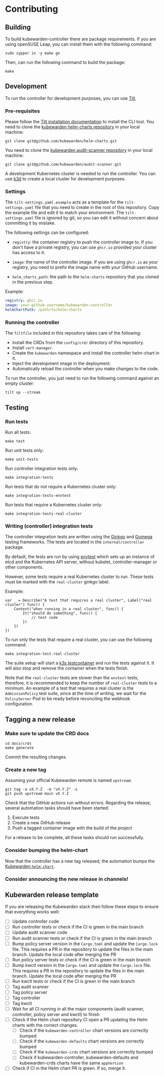# Contributing

## Building

To build kubewarden-controller there are package requirements. If you are using
openSUSE Leap, you can install them with the following command:

```console
sudo zypper in -y make go
```

Then, can run the following command to build the package:

```console
make
```

## Development

To run the controller for development purposes, you can use [Tilt](https://tilt.dev/).

### Pre-requisites

Please follow the [Tilt installation
documentation](https://docs.tilt.dev/install.html) to install the CLI tool. You
need to clone the [kubewarden helm-charts
repository](https://github.com/kubewarden/helm-charts) in your local machine:

```console
git clone git@github.com/kubewarden/helm-charts.git
```

You need to clone the [kubewarden audit-scanner repository](https://github.com/kubewarden/audit-scanner) in your local machine:

```console
git clone git@github.com/kubewarden/audit-scanner.git
```

A development Kubernetes cluster is needed to run the controller.
You can use [k3d](https://k3d.io/) to create a local cluster for development purposes.

### Settings

The `tilt-settings.yaml.example` acts as a template for the `tilt-settings.yaml`
file that you need to create in the root of this repository. Copy the example
file and edit it to match your environment. The `tilt-settings.yaml` file is
ignored by git, so you can edit it without concern about committing it by
mistake.

The following settings can be configured:

- `registry`: the container registry to push the controller image to. If you
  don't have a private registry, you can use `ghcr.io` provided your cluster has
  access to it.

- `image`: the name of the controller image. If you are using `ghcr.io` as your
  registry, you need to prefix the image name with your GitHub username.

- `helm_charts_path`: the path to the `helm-charts` repository that you cloned
  in the previous step.

Example:

```yaml
registry: ghcr.io
image: your-github-username/kubewarden-controller
helmChartPath: /path/to/helm-charts
```

### Running the controller

The `Tiltfile` included in this repository takes care of the following:

- Install the CRDs from the `config/crd/` directory of this repository.
- Install `cert-manager`.
- Create the `kubewarden` namespace and install the controller helm-chart in it.
- Inject the development image in the deployment.
- Automatically reload the controller when you make changes to the code.

To run the controller, you just need to run the following command against an
empty cluster:

```console
tilt up --stream
```

## Testing

### Run tests

Run all tests:

```console
make test
```

Run unit tests only:

```console
make unit-tests
```

Run controller integration tests only:

```console
make integration-tests
```

Run tests that do not require a Kubernetes cluster only:

```console
make integration-tests-envtest
```

Run tests that require a Kubernetes cluster only:

```console
make integration-tests-real-cluster
```

### Writing (controller) integration tests

The controller integration tests are written using the [Ginkgo](https://onsi.github.io/ginkgo/)
and [Gomega](https://onsi.github.io/gomega/) testing frameworks.
The tests are located in the `internal/controller` package.

By default, the tests are run by using [envtest](https://book.kubebuilder.io/reference/envtest) which
sets up an instance of etcd and the Kubernetes API server, without kubelet, controller-manager or other components.

However, some tests require a real Kubernetes cluster to run.
These tests must be marked with the `real-cluster` ginkgo label.

Example:

```
var _ = Describe("A test that requires a real cluster", Label("real cluster") func() {
    Context("when running in a real cluster", func() {
        It("should do something", func() {
            // test code
        })
    })
})
```

To run only the tests that require a real cluster, you can use the following command:

```console
make integration-test-real-cluster
```

The suite setup will start a [k3s testcontainer](https://testcontainers.com/modules/k3s/) and run the tests against it.
It will also stop and remove the container when the tests finish.

Note that the `real-cluster` tests are slower than the `envtest` tests, therefore, it is recommended to keep the number of `real-cluster` tests to a minimum.
An example of a test that requires a real cluster is the `AdmissionPolicy` test suite, since at the time of writing, we wait for the `PolicyServer` Pod to be ready before reconciling the webhook configuration.

## Tagging a new release

### Make sure to update the CRD docs

```console
cd docs/crds
make generate
```

Commit the resulting changes.

### Create a new tag

Assuming your official Kubewarden remote is named `upstream`:

```console
git tag -a vX.Y.Z  -m "vX.Y.Z" -s
git push upstream main vX.Y.Z
```

Check that the GitHub actions run without
errors. Regarding the release, several automation tasks should
have been started:

1. Execute tests
1. Create a new GitHub release
1. Push a tagged container image with the build of the project

For a release to be complete, all these tasks should
run successfully.

### Consider bumping the helm-chart

Now that the controller has a new tag released, the automation bumps the
[Kubewarden
`helm-chart`](https://github.com/kubewarden/helm-charts/tree/main/charts/kubewarden-controller).

### Consider announcing the new release in channels!

## Kubewarden release template

If you are releasing the Kubewarden stack then follow these steps to ensure that
everything works well:

- [ ] Update controller code
- [ ] Run controller tests or check if the CI is green in the main branch
- [ ] Update audit scanner code
- [ ] Run audit scanner tests or check if the CI is green in the main branch
- [ ] Bump policy server version in the `Cargo.toml` and update the `Cargo.lock`
      file. This requires a PR in the repository to update the files in the main
      branch. Update the local code after merging the PR
- [ ] Run policy server tests or check if the CI is green in the main branch
- [ ] Bump kwctl version in the `Cargo.toml` and update the `Cargo.lock` file.
      This requires a PR in the repository to update the files in the main branch.
      Update the local code after merging the PR
- [ ] Run kwctl tests or check if the CI is green in the main branch
- [ ] Tag audit scanner
- [ ] Tag policy server
- [ ] Tag controller
- [ ] Tag kwctl
- [ ] Wait for all CI running in all the major components (audit scanner,
      controller, policy server and kwctl) to finish
- [ ] Check if the Helm chart repository CI open a PR updating the Helm charts
      with the correct changes.
  - [ ] Check if the `kubewarden-controller` chart versions are correctly bumped
  - [ ] Check if the `kubewarden-defaults` chart versions are correctly bumped
  - [ ] Check if the `kubewarden-crds` chart versions are correctly bumped
  - [ ] Check if kubewarden-controller, kubewarden-defaults and kubewarden-crds
        charts have the same `appVersion`
- [ ] Check if CI in the Helm chart PR is green. If so, merge it.

